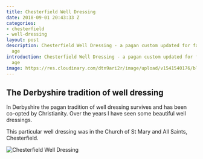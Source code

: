 ```yaml
---
title: Chesterfield Well Dressing
date: 2018-09-01 20:43:33 Z
categories:
- chesterfield
- well-dressing
layout: post
description: Chesterfield Well Dressing - a pagan custom updated for faith in a modern
  age
introduction: Chesterfield Well Dressing - a pagan custom updated for faith in a modern
  age
image: https://res.cloudinary.com/dtn9ari2r/image/upload/v1541540176/blog/20180907_130121223_iOS.jpg
---
```


<h2>The Derbyshire tradition of well dressing</h2>
<p>In Derbyshire the pagan tradition of well dressing survives and has been co-opted by Christianity. Over the years I have seen some beautiful well dressings.</p>
<p>This particular well dressing was in the Church of St Mary and All Saints, Chesterfield.</p>
<img class="img-fluid" src="https://res.cloudinary.com/dtn9ari2r/image/upload/v1541540176/blog/20180907_130121223_iOS.jpg" alt="Chesterfield Well Dressing" >